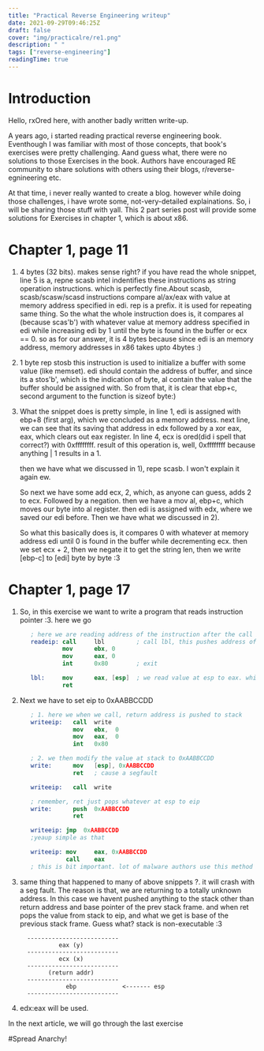 ```yaml
---
title: "Practical Reverse Engineering writeup"
date: 2021-09-29T09:46:25Z
draft: false
cover: "img/practicalre/re1.png"
description: " "
tags: ["reverse-engineering"]
readingTime: true
---
```


# Introduction

Hello, rxOred here, with another badly written write-up.

A years ago, i started reading practical reverse engineering book. Eventhough I was familiar with most of those concepts,
that book's exercises were pretty challenging.
Aand guess what, there were no solutions to those Exercises in the book. Authors have encouraged RE community to share 
solutions with others using their blogs, r/reverse-egnineering etc.

At that time, i never really wanted to create a blog. however while doing those challenges, i have wrote 
some, not-very-detailed explainations. So, i will be sharing those stuff with yall.
This 2 part series post will provide some solutions for Exercises in chapter 1, which is about x86.

# Chapter 1, page 11

1) 4 bytes (32 bits). makes sense right? if you have read the whole snippet, line 5 is a,
	repne scasb
   intel indentifies these instructions as string operation instructions. which is perfectly fine.About scasb,
   scasb/scasw/scasd instructions compare al/ax/eax with value at memory address specified in edi. rep is a prefix. 
   it is used for repeating same thing. So the what the whole instruction does is, it compares al (because scas'b') 
   with whatever value at memory address specified in edi while increasing edi by 1 until the byte is found in the 
   buffer or ecx == 0. so as for our answer, it is 4 bytes because since edi is an memory address, memory addresses in
   x86 takes upto 4bytes :)

2) 1 byte
	rep stosb
   this instruction is used to initialize a buffer with some value (like memset). edi should contain the address of 
   buffer, and since its a stos'b', which is the indication of byte, al contain the value that the buffer should be
   assigned with. So from that, it is clear that ebp+c, second argument to the function is sizeof byte:)

3) What the snippet does is pretty simple, in line 1, edi is assigned with ebp+8 (first arg), which we concluded as a
   memory address. next line, we can see that its saving that address in edx followed by a xor eax, eax, which clears 
   out eax register. In line 4, ecx is ored(did i spell that correct?) with 0xffffffff. result of this operation is, 
   well, 0xffffffff because anything | 1 results in a 1.

   then we have what we discussed in 1), repe scasb. I won't explain it again ew.

   So next we have some add ecx, 2, which, as anyone can guess, adds 2 to ecx. Followed by a negation. then we have a
   mov  al, ebp+c, which moves our byte into al register. then edi is assigned with edx, where we saved our edi before.
   Then we have what we discussed in 2). 

   So what this basically does is, it compares 0 with whatever at memory address edi until 0 is found in the 
   buffer while decrementing ecx. then we set ecx + 2, then we negate it to get the string len, then we write [ebp-c] 
   to [edi] byte by byte :3


# Chapter 1, page 17

1) So, in this exercise we want to write a program that reads instruction pointer :3. here we go
   ```nasm
      ; here we are reading address of the instruction after the call instruction.
      readeip: call     lbl         ; call lbl, this pushes address of next instruction to the stack
               mov      ebx, 0
               mov      eax, 0
               int      0x80        ; exit

      lbl:     mov      eax, [esp]  ; we read value at esp to eax. which is the return address.
               ret
   ```

2) Next we have to set eip to 0xAABBCCDD
   ```nasm
      ; 1. here we when we call, return address is pushed to stack
      writeeip:   call  write
                  mov   ebx,  0
                  mov   eax,  0
                  int   0x80

      ; 2. we then modify the value at stack to 0xAABBCCDD
      write:      mov   [esp], 0xAABBCCDD
                  ret   ; cause a segfault
   ```

   ```nasm
      writeeip:   call  write

      ; remember, ret just pops whatever at esp to eip
      write:      push  0xAABBCCDD
                  ret
   ```

   ```nasm
      writeeip: jmp  0xAABBCCDD
      ;yeaup simple as that
   ```

   ```nasm
      writeeip: mov     eax, 0xAABBCCDD
                call    eax
      ; this is bit important. lot of malware authors use this method to access win32 APIs
   ```

3) same thing that happened to many of above snippets ?. it will crash with a seg fault. The reason is that, we are returning to 
   a totally unknown address.
   In this case we havent pushed anything to the stack other than return address and base pointer of the prev stack frame. and when ret pops the value from stack to eip, and what we get is base of the previous
   stack frame. Guess what? stack is non-executable :3


         --------------------------
                  eax (y)
         --------------------------
                  ecx (x)
         --------------------------
               (return addr)
         --------------------------
                    ebp             <------- esp
         --------------------------

4) edx:eax will be used.


In the next article, we will go through the last exercise

#Spread Anarchy!
